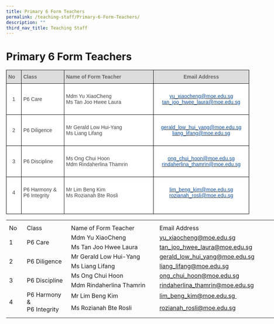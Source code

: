 ```yaml
---
title: Primary 6 Form Teachers
permalink: /teaching-staff/Primary-6-Form-Teachers/
description: ""
third_nav_title: Teaching Staff
---
```

Primary 6 Form Teachers
=======================

<style type="text/css">
.tg  {border-collapse:collapse;border-spacing:0;}
.tg td{border-color:black;border-style:solid;border-width:1px;font-family:Arial, sans-serif;font-size:14px;
  overflow:hidden;padding:10px 5px;word-break:normal;}
.tg th{border-color:black;border-style:solid;border-width:1px;font-family:Arial, sans-serif;font-size:14px;
  font-weight:normal;overflow:hidden;padding:10px 5px;word-break:normal;}
.tg .tg-sxkx{background-color:#FFF;color:#454545;text-align:center;vertical-align:top}
.tg .tg-a4yv{background-color:#DDD;color:#666;font-weight:bold;text-align:center;vertical-align:top}
.tg .tg-6wao{background-color:#FFF;color:#10509C;text-align:center;vertical-align:top}
.tg .tg-fwnj{background-color:#FFF;color:#454545;text-align:left;vertical-align:top}
.tg .tg-e14l{background-color:#DDD;color:#666;font-weight:bold;text-align:left;vertical-align:top}
.tg .tg-ncov{background-color:#FFF;color:#454545;text-align:center;vertical-align:middle}
.tg .tg-sdzj{background-color:#FFF;color:#454545;text-align:left;vertical-align:middle}
</style>
<table class="tg" style="undefined;table-layout: fixed; width: 664px">
<colgroup>
<col style="width: 41px">
<col style="width: 117px">
<col style="width: 245px">
<col style="width: 261px">
</colgroup>
<thead>
  <tr>
    <th class="tg-e14l">No<br></th>
    <th class="tg-e14l">Class</th>
    <th class="tg-e14l">Name of Form Teacher</th>
    <th class="tg-a4yv">Email Address</th>
  </tr>
</thead>
<tbody>
  <tr>
    <td class="tg-ncov">1</td>
    <td class="tg-sdzj">P6 Care</td>
    <td class="tg-fwnj"><br>Mdm Yu XiaoCheng<br>Ms Tan Joo Hwee Laura<br><br></td>
    <td class="tg-6wao"><br><a href="mailto:yu_xiaocheng@moe.edu.sg" target="_blank" rel="noopener noreferrer"><span style="color:#10509C">yu_xiaocheng@moe.edu.sg</span></a><br><a href="mailto:tan_joo_hwee_laura@moe.edu.sg" target="_blank" rel="noopener noreferrer"><span style="color:#10509C">tan_joo_hwee_laura@moe.edu.sg</span></a><br></td>
  </tr>
  <tr>
    <td class="tg-ncov">2</td>
    <td class="tg-sdzj">P6 Diligence</td>
    <td class="tg-sdzj">Mr Gerald Low Hui-Yang<br>Ms Liang Lifang<br></td>
    <td class="tg-sxkx"><br><a href="mailto:gerald_low_hui_yang@moe.edu.sg" target="_blank" rel="noopener noreferrer"><span style="color:#10509C">gerald_low_hui_yang@moe.edu.sg</span></a><br><a href="mailto:liang_lifang@moe.edu.sg" target="_blank" rel="noopener noreferrer"><span style="color:#10509C">liang_lifang@moe.edu.sg</span></a><br><br></td>
  </tr>
  <tr>
    <td class="tg-ncov">3</td>
    <td class="tg-sdzj">P6 Discipline</td>
    <td class="tg-fwnj"><br>Ms Ong Chui Hoon<br>Mdm Rindaherlina Thamrin</td>
    <td class="tg-6wao"><br><a href="mailto:ong_chui_hoon@moe.edu.sg" target="_blank" rel="noopener noreferrer"><span style="color:#10509C">ong_chui_hoon@moe.edu.sg</span></a><br><a href="mailto:rindaherlina_thamrin@moe.edu.sg" target="_blank" rel="noopener noreferrer"><span style="color:#10509C">rindaherlina_thamrin@moe.edu.sg</span></a><br><br></td>
  </tr>
		<tr><td class="tg-ncov">4<br><br></td>
    <td class="tg-sdzj">P6 Harmony &amp; <br>P6 Integrity<br><br></td>
    <td class="tg-fwnj"><br>Mr Lim Beng Kim<br>Ms Rozianah Bte Rosli<br>
    </td><td class="tg-6wao"><br><a href="mailto:lim_beng_kim@moe.edu.sg" target="_blank" rel="noopener noreferrer"><span style="color:#10509C">lim_beng_kim@moe.edu.sg</span></a><br><a href="mailto:rozianah_rosli@moe.edu.sg" target="_blank" rel="noopener noreferrer"><span style="color:#10509C">rozianah_rosli@moe.edu.sg</span></a><br><a span=""></a><br><br></td>
</tr></tbody>
</table>



<table style="border-collapse:
 collapse;width:569pt" width="757" cellspacing="0" cellpadding="0" border="0"><colgroup><col style="mso-width-source:userset;mso-width-alt:1426;width:29pt" width="39"> <col style="mso-width-source:userset;mso-width-alt:4461;width:92pt" width="122"> <col style="mso-width-source:userset;mso-width-alt:10898;width:224pt" width="298"> <col style="width:48pt" span="2" width="64"> <col style="width:48pt" width="64"> <col style="mso-width-source:userset;mso-width-alt:3510;width:72pt" width="96"> <col style="mso-width-source:userset;mso-width-alt:365;width:8pt" width="10"></colgroup><tbody><tr style="mso-height-source:userset;height:6.75pt" height="9"><td style="height:6.75pt;width:29pt" width="39" class="xl65" height="9"><a name="RANGE!D74:K84"></a></td><td style="width:92pt" width="122"></td><td style="width:224pt" width="298"></td><td style="width:48pt" width="64"></td><td style="width:48pt" width="64"></td><td style="width:48pt" width="64"></td><td style="width:72pt" width="96"></td><td style="width:8pt" width="10"></td></tr><tr style="height:15.75pt" height="21"><td style="height:15.75pt;width:29pt" width="39" class="xl74" height="21">No</td><td style="border-left:none;width:92pt" width="122" class="xl73">Class</td><td style="border-left:none;width:224pt" width="298" class="xl73">Name of Form Teacher</td><td style="border-left:none" class="xl71" colspan="4">Email Address</td><td></td></tr><tr style="height:15.75pt" height="21"><td style="height:31.5pt;width:29pt" width="39" class="xl66" height="42" rowspan="2">1</td><td style="width:92pt" width="122" class="xl67" rowspan="2">P6 Care</td><td style="border-top:none" class="xl70">Mdm Yu XiaoCheng</td><td style="border-left:none" class="xl68" colspan="4"><span style="mso-color-alt:
  windowtext"><a href="mailto:yu_xiaocheng@moe.edu.sg">yu_xiaocheng@moe.edu.sg</a></span></td><td></td></tr><tr style="height:15.75pt" height="21"><td style="height:15.75pt;border-top:none" class="xl70" height="21">Ms Tan Joo Hwee Laura</td><td style="border-left:none" class="xl68" colspan="4"><span style="mso-color-alt:
  windowtext"><a href="mailto:tan_joo_hwee_laura@moe.edu.sg">tan_joo_hwee_laura@moe.edu.sg</a></span></td><td></td></tr><tr style="height:15.75pt" height="21"><td style="height:31.5pt;width:29pt" width="39" class="xl66" height="42" rowspan="2">2</td><td style="width:92pt" width="122" class="xl67" rowspan="2">P6 Diligence</td><td style="border-top:none" class="xl70">Mr Gerald Low Hui-Yang</td><td style="border-left:none" class="xl68" colspan="4"><span style="mso-color-alt:
  windowtext"><a href="mailto:gerald_low_hui_yang@moe.edu.sg">gerald_low_hui_yang@moe.edu.sg</a></span></td><td></td></tr><tr style="height:15.75pt" height="21"><td style="height:15.75pt;border-top:none" class="xl70" height="21">Ms Liang Lifang</td><td style="border-left:none" class="xl68" colspan="4"><span style="mso-color-alt:
  windowtext"><a href="mailto:liang_lifang@moe.edu.sg">liang_lifang@moe.edu.sg</a></span></td><td></td></tr><tr style="height:15.75pt" height="21"><td style="height:31.5pt;width:29pt" width="39" class="xl66" height="42" rowspan="2">3</td><td style="width:92pt" width="122" class="xl67" rowspan="2">P6 Discipline</td><td style="border-top:none" class="xl70">Ms Ong Chui Hoon</td><td style="border-left:none" class="xl68" colspan="4"><span style="mso-color-alt:
  windowtext"><a href="mailto:ong_chui_hoon@moe.edu.sg">ong_chui_hoon@moe.edu.sg</a></span></td><td></td></tr><tr style="height:15.75pt" height="21"><td style="height:15.75pt;border-top:none" class="xl70" height="21">Mdm Rindaherlina Thamrin</td><td style="border-left:none" class="xl68" colspan="4"><span style="mso-color-alt:
  windowtext"><a href="mailto:rindaherlina_thamrin@moe.edu.sg">rindaherlina_thamrin@moe.edu.sg</a></span></td><td></td></tr><tr style="height:15.75pt" height="21"><td style="height:31.5pt;width:29pt" width="39" class="xl66" height="42" rowspan="2">4</td><td style="width:92pt" width="122" class="xl67" rowspan="2">P6 Harmony &<br>P6 Integrity<span style="mso-spacerun:yes">&nbsp;</span></td><td style="border-top:none" class="xl70">Mr Lim Beng Kim</td><td style="border-left:none" class="xl68" colspan="4"><span style="mso-color-alt:
  windowtext"><a href="mailto:lim_beng_kim@moe.edu.sg">lim_beng_kim@moe.edu.sg&nbsp;</a></span></td><td></td></tr><tr style="height:15.75pt" height="21"><td style="height:15.75pt;border-top:none" class="xl70" height="21">Ms Rozianah Bte Rosli</td><td style="border-left:none" class="xl68" colspan="4"><a href="mailto:rozianah_rosli@moe.edu.sg">rozianah_rosli@moe.edu.sg</a></td><td></tr><tr style="mso-height-source:userset;height:7.5pt" height="10"><td style="height:7.5pt" class="xl65" height="10"></td><td></td><td></td><td></td><td></td><td></td><td></td><td></td></tr></tbody></table>